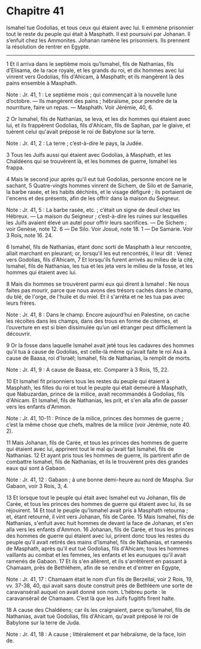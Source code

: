 # Chapitre 41

Ismahel tue Godolias, et tous ceux qui étaient avec lui.
Il emmène prisonnier tout le reste du peuple qui était à Masphath.
Il est poursuivi par Johanan.
Il s’enfuit chez les Ammonites.
Johanan ramène les prisonniers.
Ils prennent la résolution de rentrer en Egypte.

***

1 Et il arriva dans le septième mois qu'Ismahel, fils de Nathanias, fils d'Elisama, de la race royale, et les grands du roi, et dix hommes avec lui vinrent vers Godolias, fils d'Ahicam, à Masphath; et ils mangèrent là des pains ensemble à Masphath.

<span class="bible-note">Note : </span> Jr. 41, 1 : Le septième mois ; qui commençait à la nouvelle lune d’octobre. ― Ils mangèrent des pains ; hébraïsme, pour prendre de la nourriture, faire un repas. ― Masphath. Voir Jérémie, 40, 6.

2 Or Ismahel, fils de Nathanias, se leva, et les dix hommes qui étaient avec lui, et ils frappèrent Godolias, fils d'Ahicam, fils de Saphan, par le glaive, et tuèrent celui qu'avait préposé le roi de Babylone sur la terre.

<span class="bible-note">Note : </span> Jr. 41, 2 : La terre ; c’est-à-dire le pays, la Judée.

3 Tous les Juifs aussi qui étaient avec Godolias, à Masphath, et les Chaldéens qui se trouvèrent là, et les hommes de guerre, Ismahel les frappa.


4 Mais le second jour après qu'il eut tué Godolias, personne encore ne le sachant, 5 Quatre-vingts hommes vinrent de Sichem, de Silo et de Samarie, la barbe rasée, et les habits déchirés, et le visage défiguré ; ils portaient de l'encens et des présents, afin de les offrir dans la maison du Seigneur.

<span class="bible-note">Note : </span> Jr. 41, 5 : La barbe rasée, etc. ; c’était un signe de deuil chez les Hébreux. ― La maison du Seigneur ; c’est-à-dire les ruines sur lesquelles les Juifs avaient élevé un autel pour offrir leurs sacrifices. ― De Sichem ; voir Genèse, note 12. 6 ― De Silo. Voir Josué, note 18. 1 ― De Samarie. Voir 3 Rois, note 16. 24.

6 Ismahel, fils de Nathanias, étant donc sorti de Masphath à leur rencontre, allait marchant en pleurant; or, lorsqu'il les eut rencontrés, il leur dit : Venez vers Godolias, fils d'Ahicam, 7 Et lorsqu'ils furent arrivés au milieu de la cité, Ismahel, fils de Nathanias, les tua et les jeta vers le milieu de la fosse, et les hommes qui étaient avec lui.


8 Mais dix hommes se trouvèrent parmi eux qui dirent à Ismahel : Ne nous faites pas mourir, parce que nous avons des trésors cachés dans le champ, du blé, de l'orge, de l'huile et du miel. Et il s'arrêta et ne les tua pas avec leurs frères.

<span class="bible-note">Note : </span> Jr. 41, 8 : Dans le champ. Encore aujourd’hui en Palestine, on cache les récoltes dans les champs, dans des trous en forme de citernes, et l’ouverture en est si bien dissimulée qu’un œil étranger peut difficilement la découvrir.

9 Or la fosse dans laquelle Ismahel avait jeté tous les cadavres des hommes qu'il tua à cause de Godolias, est celle-là même qu'avait faite le roi Asa à cause de Baasa, roi d'Israël; Ismahel, fils de Nathanias, la remplit de morts.

<span class="bible-note">Note : </span> Jr. 41, 9 : A cause de Baasa, etc. Comparer à 3 Rois, 15, 22.


10 Et Ismahel fit prisonniers tous les restes du peuple qui étaient à Masphath, les filles du roi et tout le peuple qui était demeuré à Masphath, que Nabuzardan, prince de la milice, avait recommandés à Godolias, fils d'Ahicam. Et Ismahel, fils de Nathanias, les prit, et s'en alla afin de passer vers les enfants d'Ammon.

<span class="bible-note">Note : </span> Jr. 41, 10-11 : Prince de la milice, princes des hommes de guerre ; c’est la même chose que chefs, maîtres de la milice (voir Jérémie, note 40. 2).


11 Mais Johanan, fils de Carée, et tous les princes des hommes de guerre qui étaient avec lui, apprirent tout le mal qu'avait fait Ismahel, fils de Nathanias. 12 Et ayant pris tous les hommes de guerre, ils partirent afin de combattre Ismahel, fils de Nathanias, et ils le trouvèrent près des grandes eaux qui sont à Gabaon.

<span class="bible-note">Note : </span> Jr. 41, 12 : Gabaon ; à une bonne demi-heure au nord de Maspha. Sur Gabaon, voir 3 Rois, 3, 4.

13 Et lorsque tout le peuple qui était avec Ismahel eut vu Johanan, fils de Carée, et tous les princes des hommes de guerre qui étaient avec lui, ils se réjouirent. 14 Et tout le peuple qu'Ismahel avait pris à Masphath retourna ; et, étant retourné, il vint vers Johanan, fils de Carée. 15 Mais Ismahel, fils de Nathanias, s'enfuit avec huit hommes de devant la face de Johanan, et s'en alla vers les enfants d'Ammon. 16 Johanan, fils de Carée, et tous les princes des hommes de guerre qui étaient avec lui, prirent donc tous les restes du peuple qu'il avait retirés des mains d'Ismahel, fils de Nathanias, et ramenés de Masphath, après qu'il eut tué Godolias, fils d'Ahicam; tous les hommes vaillants au combat et les femmes, les enfants et les eunuques qu'il avait ramenés de Gabaon. 17 Et ils s'en allèrent, et ils s'arrêtèrent en passant à Chamaam, près de Bethléhem, afin de se rendre et d'entrer en Egypte,

<span class="bible-note">Note : </span> Jr. 41, 17 : Chamaam était le nom d’un fils de Berzellaï, voir 2 Rois, 19, vv. 37-38, 40, qui avait sans doute construit près de Bethléem une sorte de caravansérail auquel on avait donné son nom. L’hébreu porte : le caravansérail de Chamaam. C’est là que les Juifs fugitifs firent halte.

18 A cause des Chaldéens; car ils les craignaient, parce qu'Ismahel, fils de Nathanias, avait tué Godolias, fils d'Ahicam, qu'avait préposé le roi de Babylone sur la terre de Juda.

<span class="bible-note">Note : </span> Jr. 41, 18 : A cause ; littéralement et par hébraïsme, de la face, loin de.

